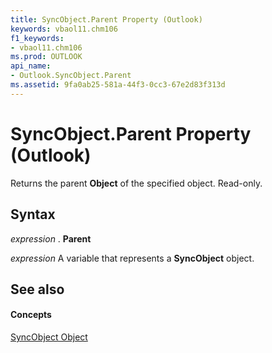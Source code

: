 ```yaml
---
title: SyncObject.Parent Property (Outlook)
keywords: vbaol11.chm106
f1_keywords:
- vbaol11.chm106
ms.prod: OUTLOOK
api_name:
- Outlook.SyncObject.Parent
ms.assetid: 9fa0ab25-581a-44f3-0cc3-67e2d83f313d
---
```



# SyncObject.Parent Property (Outlook)

Returns the parent  **Object** of the specified object. Read-only.


## Syntax

 _expression_ . **Parent**

 _expression_ A variable that represents a **SyncObject** object.


## See also


#### Concepts


[SyncObject Object](syncobject-object-outlook.md)

